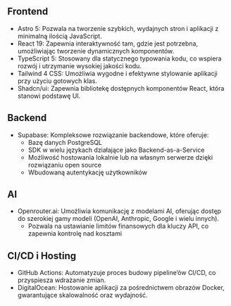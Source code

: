 ## Frontend
- Astro 5: Pozwala na tworzenie szybkich, wydajnych stron i aplikacji z minimalną ilością JavaScript.
- React 19: Zapewnia interaktywność tam, gdzie jest potrzebna, umożliwiając tworzenie dynamicznych komponentów.
- TypeScript 5: Stosowany dla statycznego typowania kodu, co wspiera rozwój i utrzymanie wysokiej jakości kodu.
- Tailwind 4 CSS: Umożliwia wygodne i efektywne stylowanie aplikacji przy użyciu gotowych klas.
- Shadcn/ui: Zapewnia bibliotekę dostępnych komponentów React, która stanowi podstawę UI.

## Backend
- Supabase: Kompleksowe rozwiązanie backendowe, które oferuje:
  - Bazę danych PostgreSQL
  - SDK w wielu językach działające jako Backend-as-a-Service
  - Możliwość hostowania lokalnie lub na własnym serwerze dzięki rozwiązaniu open source
  - Wbudowaną autentykację użytkowników

## AI
- Openrouter.ai: Umożliwia komunikację z modelami AI, oferując dostęp do szerokiej gamy modeli (OpenAI, Anthropic, Google i wielu innych).
  - Pozwala na ustawianie limitów finansowych dla kluczy API, co zapewnia kontrolę nad kosztami

## CI/CD i Hosting
- GitHub Actions: Automatyzuje proces budowy pipeline’ów CI/CD, co przyspiesza wdrażanie zmian.
- DigitalOcean: Hostowanie aplikacji za pośrednictwem obrazów Docker, gwarantujące skalowalność oraz wydajność.
